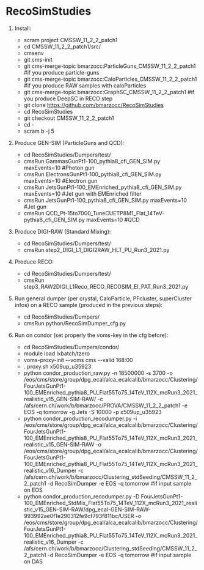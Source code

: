 # RecoSimStudies

1) Install:

    * scram project CMSSW_11_2_2_patch1
    * cd CMSSW_11_2_2_patch1/src/
    * cmsenv
    * git cms-init
    * git cms-merge-topic bmarzocc:ParticleGuns_CMSSW_11_2_2_patch1 #if you produce particle-guns
    * git cms-merge-topic bmarzocc:CaloParticles_CMSSW_11_2_2_patch1 #if you produce RAW samples with caloParticles
    * git cms-merge-topic bmarzocc:GraphSC_CMSSW_11_2_2_patch1 #if you produce DeepSC in RECO step
    * git clone https://github.com/bmarzocc/RecoSimStudies
    * cd RecoSimStudies
    * git checkout CMSSW_11_2_2_patch1
    * cd -
    * scram b -j 5

2) Produce GEN-SIM (ParticleGuns and QCD):
    
    * cd RecoSimStudies/Dumpers/test/
    * cmsRun GammasGunPt1-100_pythia8_cfi_GEN_SIM.py maxEvents=10 #Photon gun
    * cmsRun ElectronsGunPt1-100_pythia8_cfi_GEN_SIM.py maxEvents=10 #Electron gun
    * cmsRun JetsGunPt1-100_EMEnriched_pythia8_cfi_GEN_SIM.py maxEvents=10 #Jet gun with EMEnriched filter
    * cmsRun JetsGunPt1-100_pythia8_cfi_GEN_SIM.py maxEvents=10 #Jet gun
    * cmsRun QCD_Pt-15to7000_TuneCUETP8M1_Flat_14TeV-pythia8_cfi_GEN_SIM.py maxEvents=10 #QCD

3) Produce DIGI-RAW (Standard Mixing):
    
    * cd RecoSimStudies/Dumpers/test/
    * cmsRun step2_DIGI_L1_DIGI2RAW_HLT_PU_Run3_2021.py

4) Produce RECO:

    * cd RecoSimStudies/Dumpers/test/
    * cmsRun step3_RAW2DIGI_L1Reco_RECO_RECOSIM_EI_PAT_Run3_2021.py

5) Run general dumper (per crystal, CaloParticle, PFcluster, superCluster infos) on a RECO sample (produced in the previous steps):
    
    * cd RecoSimStudies/Dumpers/
    * cmsRun python/RecoSimDumper_cfg.py

6) Run on condor (set properly the voms-key in the cfg before):

    * cd RecoSimStudies/Dumpers/condor/
    * module load lxbatch/tzero
    * voms-proxy-init --voms cms --valid 168:00
    * . proxy.sh x509up_u35923
    * python condor_production_raw.py -n 18500000 -s 3700 -o /eos/cms/store/group/dpg_ecal/alca_ecalcalib/bmarzocc/Clustering/FourJetsGunPt1-100_EMEnriched_pythia8_PU_Flat55To75_14TeV_112X_mcRun3_2021_realistic_v15_GEN-SIM-RAW/ -c /afs/cern.ch/work/b/bmarzocc/PROVA/CMSSW_11_2_2_patch1 -e EOS -q tomorrow -g Jets -S 10000 -p x509up_u35923
    * python condor_production_recodumper.py -i /eos/cms/store/group/dpg_ecal/alca_ecalcalib/bmarzocc/Clustering/FourJetsGunPt1-100_EMEnriched_pythia8_PU_Flat55To75_14TeV_112X_mcRun3_2021_realistic_v15_GEN-SIM-RAW -o /eos/cms/store/group/dpg_ecal/alca_ecalcalib/bmarzocc/Clustering/FourJetsGunPt1-100_EMEnriched_pythia8_PU_Flat55To75_14TeV_112X_mcRun3_2021_realistic_v16_Dumper -c /afs/cern.ch/work/b/bmarzocc/Clustering_stdSeeding/CMSSW_11_2_2_patch1 -d RecoSimDumper -e EOS -q tomorrow #if input sample on EOS
    * python condor_production_recodumper.py -D FourJetsGunPt1-100_EMEnriched_StdMix_Flat55To75_14TeV_112X_mcRun3_2021_realistic_v15_GEN-SIM-RAW/dpg_ecal-GEN-SIM-RAW-993992ae0f1e290312fe9cf793f811bc/USER -o /eos/cms/store/group/dpg_ecal/alca_ecalcalib/bmarzocc/Clustering/FourJetsGunPt1-100_EMEnriched_pythia8_PU_Flat55To75_14TeV_112X_mcRun3_2021_realistic_v16_Dumper -c /afs/cern.ch/work/b/bmarzocc/Clustering_stdSeeding/CMSSW_11_2_2_patch1 -d RecoSimDumper -e EOS -q tomorrow #if input sample on DAS 


